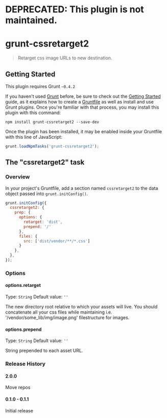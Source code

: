 # DEPRECATED: This plugin is not maintained.
# grunt-cssretarget2

> Retarget css image URLs to new destination.

## Getting Started
This plugin requires Grunt `~0.4.2`

If you haven't used [Grunt](http://gruntjs.com/) before, be sure to check out the [Getting Started](http://gruntjs.com/getting-started) guide, as it explains how to create a [Gruntfile](http://gruntjs.com/sample-gruntfile) as well as install and use Grunt plugins. Once you're familiar with that process, you may install this plugin with this command:

```shell
npm install grunt-cssretarget2 --save-dev
```

Once the plugin has been installed, it may be enabled inside your Gruntfile with this line of JavaScript:

```js
grunt.loadNpmTasks('grunt-cssretarget2');
```

## The "cssretarget2" task

### Overview
In your project's Gruntfile, add a section named `cssretarget2` to the data object passed into `grunt.initConfig()`.

```js
grunt.initConfig({
  cssretarget2: {
    prep: {
      options: {
        retarget: 'dist',
        prepend: '/'
      },
      files: {
        src: ['dist/vendor/**/*.css']
      }
    },
  },
});
```

### Options

#### options.retarget
Type: `String`
Default value: `''`

The new directory root relative to which your assets will live. You should concatenate all your css files while maintaining i.e. '/vendor/some_lib/img/image.png' filestructure for images.

#### options.prepend
Type: `String`
Default value: `''`

String prepended to each asset URL.

### Release History
#### 2.0.0
  Move repos
#### 0.1.0 - 0.1.1
  Initial release
